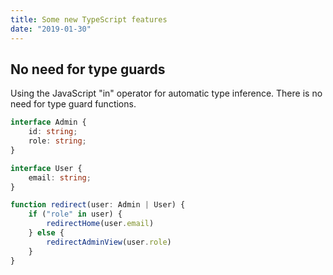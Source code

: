 ```yaml
---
title: Some new TypeScript features
date: "2019-01-30"
---
```


## No need for type guards
Using the JavaScript "in" operator for automatic type inference. There is no need for type guard functions.

```typescript
interface Admin {
    id: string;
    role: string;
}

interface User {
    email: string;
}

function redirect(user: Admin | User) {
    if ("role" in user) {
        redirectHome(user.email)
    } else {
        redirectAdminView(user.role)
    }
}
```
